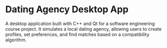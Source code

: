 # Dating Agency Desktop App

A desktop application built with C++ and Qt for a software engineering course project. It simulates a local dating agency, allowing users to create profiles, set preferences, and find matches based on a compatibility algorithm.